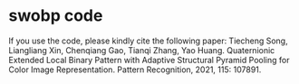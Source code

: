 # swobp code
If you use the code, please kindly cite the following paper:
Tiecheng Song, Liangliang Xin, Chenqiang Gao, Tianqi Zhang, Yao Huang. Quaternionic Extended Local Binary Pattern with Adaptive Structural Pyramid Pooling for Color Image Representation. Pattern Recognition, 2021, 115: 107891.
